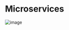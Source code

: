 # Microservices
![image](https://user-images.githubusercontent.com/42771805/159183633-ed13e57c-6d03-41b2-b13f-d208404f1ad1.png)
